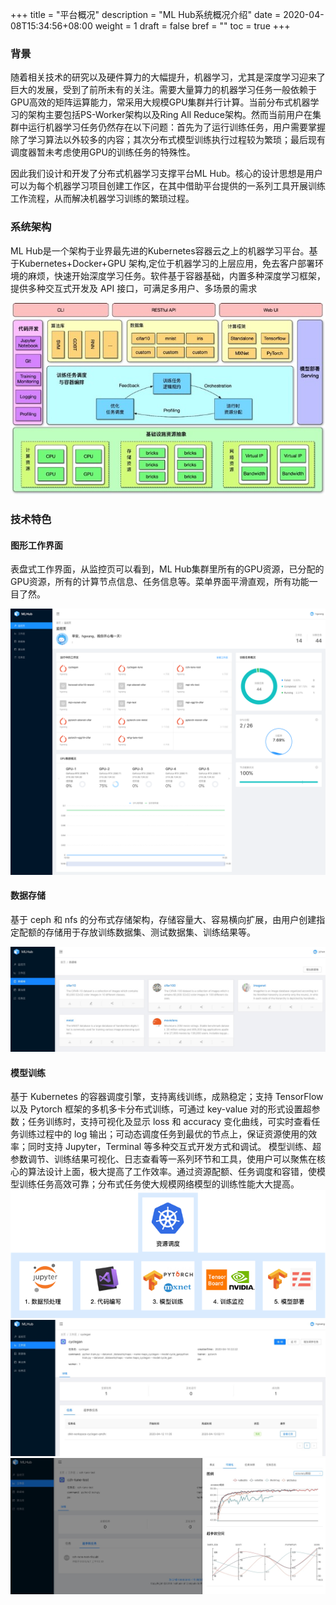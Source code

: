 +++
title = "平台概况"
description = "ML Hub系统概况介绍"
date = 2020-04-08T15:34:56+08:00
weight = 1
draft = false
bref = ""
toc = true
+++


### 背景

随着相关技术的研究以及硬件算力的大幅提升，机器学习，尤其是深度学习迎来了巨大的发展，受到了前所未有的关注。需要大量算力的机器学习任务一般依赖于GPU高效的矩阵运算能力，常采用大规模GPU集群并行计算。当前分布式机器学习的架构主要包括PS-Worker架构以及Ring All Reduce架构。然而当前用户在集群中运行机器学习任务仍然存在以下问题：首先为了运行训练任务，用户需要掌握除了学习算法以外较多的内容；其次分布式模型训练执行过程较为繁琐；最后现有调度器暂未考虑使用GPU的训练任务的特殊性。

因此我们设计和开发了分布式机器学习支撑平台ML Hub。核心的设计思想是用户可以为每个机器学习项目创建工作区，在其中借助平台提供的一系列工具开展训练工作流程，从而解决机器学习训练的繁琐过程。


### 系统架构

ML Hub是一个架构于业界最先进的Kubernetes容器云之上的机器学习平台。基于Kubernetes+Docker+GPU 架构,定位于机器学习的上层应用，免去客户部署环境的麻烦，快速开始深度学习任务。软件基于容器基础，内置多种深度学习框架，提供多种交互式开发及 API 接口，可满足多用户、多场景的需求

![](../../img/mlhub/Architecture.jpg)

### 技术特色

#### 图形工作界面
表盘式工作界面，从监控页可以看到，ML Hub集群里所有的GPU资源，已分配的GPU资源，所有的计算节点信息、任务信息等。菜单界面平滑直观，所有功能一目了然。

![](../../img/mlhub/UI.png)
#### 数据存储
基于 ceph 和 nfs 的分布式存储架构，存储容量大、容易横向扩展，由用户创建指定配额的存储用于存放训练数据集、测试数据集、训练结果等。

![](../../img/mlhub/storage.jpg)
#### 模型训练
基于 Kubernetes 的容器调度引擎，支持离线训练，成熟稳定；支持 TensorFlow 以及 Pytorch 框架的多机多卡分布式训练，可通过 key-value 对的形式设置超参数；任务训练时，支持可视化及显示 loss 和 accuracy 变化曲线，可实时查看任务训练过程中的 log 输出；可动态调度任务到最优的节点上，保证资源使用的效率；同时支持 Jupyter，Terminal 等多种交互式开发方式和调试。
模型训练、超参数调节、训练结果可视化、日志查看等一系列环节和工具，使用户可以聚焦在核心的算法设计上面，极大提高了工作效率。通过资源配额、任务调度和容错，使模型训练任务高效可靠；分布式任务使大规模网络模型的训练性能大大提高。
![](../../img/mlhub/webdev-flow.png)
![](../../img/mlhub/train.jpg)
![](../../img/mlhub/train-parameter.jpg)